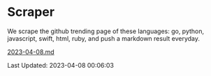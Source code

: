 # Scraper

We scrape the github trending page of these languages: go, python, javascript, swift, html, ruby, and push a markdown result everyday.

[2023-04-08.md](https://github.com/henson/Scraper/blob/master/2023-04-08.md)

Last Updated: 2023-04-08 00:06:03